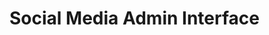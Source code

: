 <h1 :class="$style.header">Social Media Admin Interface</h1>


<style module>
.header {
  padding-left: 35%
}
</style>

